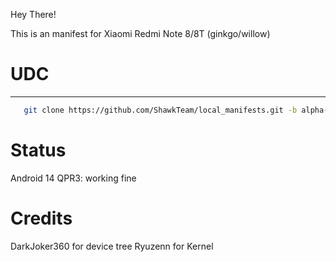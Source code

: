 Hey There!

This is an manifest for Xiaomi Redmi Note 8/8T (ginkgo/willow)

# UDC #
----------------
```bash
   git clone https://github.com/ShawkTeam/local_manifests.git -b alpha-14-ginkgo .repo/local_manifests
```

# Status #
Android 14 QPR3: working fine

# Credits
DarkJoker360 for device tree
Ryuzenn for Kernel
